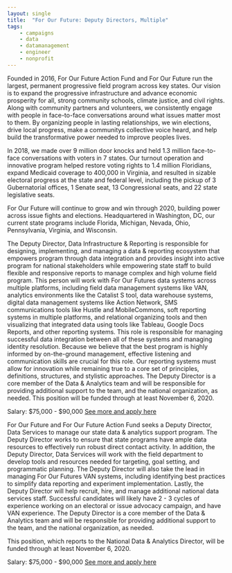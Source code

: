 ```yaml
---
layout: single
title:  "For Our Future: Deputy Directors, Multiple"
tags: 
    - campaigns
    - data
    - datamanagement
    - engineer
    - nonprofit
---
```

Founded in 2016, For Our Future Action Fund and For Our Future run the largest, permanent progressive field program across key states. Our vision is to expand the progressive infrastructure and advance economic prosperity for all, strong community schools, climate justice, and civil rights. Along with community partners and volunteers, we consistently engage with people in face-to-face conversations around what issues matter most to them. By organizing people in lasting relationships, we win elections, drive local progress, make a communitys collective voice heard, and help build the transformative power needed to improve peoples lives.


In 2018, we made over 9 million door knocks and held 1.3 million face-to-face conversations with voters in 7 states. Our turnout operation and innovative program helped restore voting rights to 1.4 million Floridians, expand Medicaid coverage to 400,000 in Virginia, and resulted in sizable electoral progress at the state and federal level, including the pickup of 3 Gubernatorial offices, 1 Senate seat, 13 Congressional seats, and 22 state legislative seats.


For Our Future will continue to grow and win through 2020, building power across issue fights and elections. Headquartered in Washington, DC, our current state programs include Florida, Michigan, Nevada, Ohio, Pennsylvania, Virginia, and Wisconsin.


The Deputy Director, Data Infrastructure & Reporting is responsible for designing, implementing, and managing a data & reporting ecosystem that empowers program through data integration and provides insight into active program for national stakeholders while empowering state staff to build flexible and responsive reports to manage complex and high volume field program. This person will work with For Our Futures data systems across multiple platforms, including field data management systems like VAN, analytics environments like the Catalist S tool, data warehouse systems, digital data management systems like Action Network, SMS communications tools like Hustle and MobileCommons, soft reporting systems in multiple platforms, and relational organizing tools and then visualizing that integrated data using tools like Tableau, Google Docs Reports, and other reporting systems. This role is responsible for managing successful data integration between all of these systems and managing identity resolution. Because we believe that the best program is highly informed by on-the-ground management, effective listening and communication skills are crucial for this role. Our reporting systems must allow for innovation while remaining true to a core set of principles, definitions, structures, and stylistic approaches. The Deputy Director is a core member of the Data & Analytics team and will be responsible for providing additional support to the team, and the national organization, as needed. This position will be funded through at least November 6, 2020.

Salary: $75,000 - $90,000
[See more and apply here](https://www.paycomonline.net/v4/ats/web.php/jobs/ViewJobDetails?job=5863&clientkey=D6039E28E6E42C00C62FE18BD689B3EB)


For Our Future and For Our Future Action Fund seeks a Deputy Director, Data Services to manage our state data & analytics support program. The Deputy Director works to ensure that state programs have ample data resources to effectively run robust direct contact activity. In addition, the Deputy Director, Data Services will work with the field department to develop tools and resources needed for targeting, goal setting, and programmatic planning. The Deputy Director will also take the lead in managing For Our Futures VAN systems, including identifying best practices to simplify data reporting and experiment implementation. Lastly, the Deputy Director will help recruit, hire, and manage additional national data services staff. Successful candidates will likely have 2 - 3 cycles of experience working on an electoral or issue advocacy campaign, and have VAN experience. The Deputy Director is a core member of the Data & Analytics team and will be responsible for providing additional support to the team, and the national organization, as needed.


This position, which reports to the National Data & Analytics Director, will be funded through at least November 6, 2020.

Salary: $75,000 - $90,000
[See more and apply here](https://www.paycomonline.net/v4/ats/web.php/jobs/ViewJobDetails?job=6144&clientkey=D6039E28E6E42C00C62FE18BD689B3EB)
